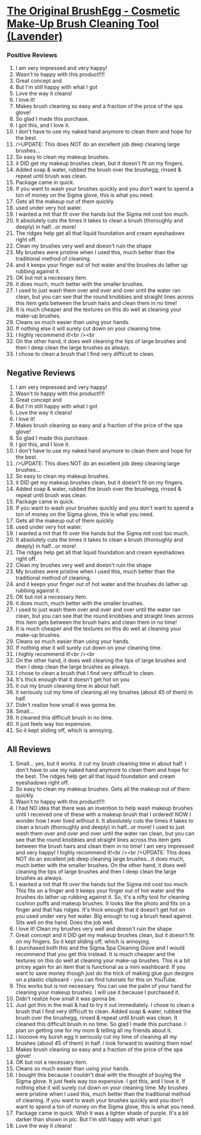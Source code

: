 # [The Original BrushEgg - Cosmetic Make-Up Brush Cleaning Tool (Lavender)](https://products.checkmycream.com/products/The-Original-BrushEgg-Cosmetic-Make-Up-Brush-Cleaning-Tool-(Lavender).html)

### Positive Reviews

<ol>
      <li>I am very impressed and very happy!  </li>
      <li>Wasn&#x27;t to happy with this product!!!!</li>
      <li>Great concept and</li>
      <li>But I&#x27;m still happy with what I got</li>
      <li>Love the way it cleans!</li>
      <li>I love it!</li>
      <li>Makes brush cleaning so easy and a fraction of the price of the spa glove!</li>
      <li>So glad I made this purchase.</li>
      <li>I got this, and I love it.</li>
      <li>I don&#x27;t have to use my naked hand anymore to clean them and hope for the best.</li>
      <li>/&gt;UPDATE:  This does NOT do an excellent job deep cleaning large brushes...</li>
      <li>So easy to clean my makeup brushes.  </li>
      <li>it DID get my makeup brushes clean, but it doesn&#x27;t fit on my fingers.</li>
      <li>Added soap &amp; water, rubbed the brush over the brushegg, rinsed &amp; repeat until brush was clean.</li>
      <li>Package came in quick.</li>
      <li>If you want to wash your brushes quickly and you don&#x27;t want to spend a ton of money on the Sigma glove, this is what you need.</li>
      <li>Gets all the makeup out of them quickly</li>
      <li>used under very hot water.  </li>
      <li>I wanted a mit that fit over the hands but the Sigma mit cost too much.</li>
      <li>It absolutely cuts the times it takes to clean a brush (thoroughly and deeply) in half...or more!  </li>
      <li>The ridges help get all that liquid foundation and cream eyeshadows right off.</li>
      <li>Clean my brushes very well and doesn&#x27;t ruin the shape</li>
      <li>My brushes were pristine when I used this, much better than the traditional method of cleaning.</li>
      <li>and it keeps your finger out of hot water and the brushes do lather up rubbing against it.  </li>
      <li>OK but not a necessary item.</li>
      <li>it does much, much better with the smaller brushes.  </li>
      <li>I used to just wash them over and over and over until the water ran clean, but you can see that the round knobbies and straight lines across this item gets between the brush hairs and clean them in no time!  </li>
      <li>It is much cheaper and the textures on this do well at cleaning your make-up brushes.</li>
      <li>Cleans so much easier than using your hands.</li>
      <li>If nothing else it will surely cut down on your cleaning time.</li>
      <li>I highly recommend it!&lt;br /&gt;&lt;br</li>
      <li>On the other hand, it does well cleaning the tips of large brushes and then I deep clean the large brushes as always.</li>
      <li>I chose to clean a brush that I find very difficult to clean.</li>
</ol>


<h2>Negative Reviews</h2>
<ol>
<li> I am very impressed and very happy!  </li>
<li> Wasn&#x27;t to happy with this product!!!!</li>
<li> Great concept and</li>
<li> But I&#x27;m still happy with what I got</li>
<li> Love the way it cleans!</li>
<li> I love it!</li>
<li> Makes brush cleaning so easy and a fraction of the price of the spa glove!</li>
<li> So glad I made this purchase.</li>
<li> I got this, and I love it.</li>
<li> I don&#x27;t have to use my naked hand anymore to clean them and hope for the best.</li>
<li> /&gt;UPDATE:  This does NOT do an excellent job deep cleaning large brushes...</li>
<li> So easy to clean my makeup brushes.  </li>
<li> it DID get my makeup brushes clean, but it doesn&#x27;t fit on my fingers.</li>
<li> Added soap &amp; water, rubbed the brush over the brushegg, rinsed &amp; repeat until brush was clean.</li>
<li> Package came in quick.</li>
<li> If you want to wash your brushes quickly and you don&#x27;t want to spend a ton of money on the Sigma glove, this is what you need.</li>
<li> Gets all the makeup out of them quickly</li>
<li> used under very hot water.  </li>
<li> I wanted a mit that fit over the hands but the Sigma mit cost too much.</li>
<li> It absolutely cuts the times it takes to clean a brush (thoroughly and deeply) in half...or more!  </li>
<li> The ridges help get all that liquid foundation and cream eyeshadows right off.</li>
<li> Clean my brushes very well and doesn&#x27;t ruin the shape</li>
<li> My brushes were pristine when I used this, much better than the traditional method of cleaning.</li>
<li> and it keeps your finger out of hot water and the brushes do lather up rubbing against it.  </li>
<li> OK but not a necessary item.</li>
<li> it does much, much better with the smaller brushes.  </li>
<li> I used to just wash them over and over and over until the water ran clean, but you can see that the round knobbies and straight lines across this item gets between the brush hairs and clean them in no time!  </li>
<li> It is much cheaper and the textures on this do well at cleaning your make-up brushes.</li>
<li> Cleans so much easier than using your hands.</li>
<li> If nothing else it will surely cut down on your cleaning time.</li>
<li> I highly recommend it!&lt;br /&gt;&lt;br</li>
<li> On the other hand, it does well cleaning the tips of large brushes and then I deep clean the large brushes as always.</li>
<li> I chose to clean a brush that I find very difficult to clean.</li>
<li> It&#x27;s thick enough that it doesn&#x27;t get hot on you</li>
<li> it cut my brush cleaning time in about half.</li>
<li> it seriously cut my time of cleaning all my brushes (about 45 of them) in half.</li>
<li> Didn&#x27;t realize how small it was gonna be.</li>
<li> Small...</li>
<li> It cleaned this difficult brush in no time.</li>
<li> It just feels way too expensive.</li>
<li> So it kept sliding off, which is annoying.</li>
</ol>

<h2>All Reviews</h2>

<ol>
    <li> Small... yes, but it works. it cut my brush cleaning time in about half. I don&#x27;t have to use my naked hand anymore to clean them and hope for the best. The ridges help get all that liquid foundation and cream eyeshadows right off.</li>
    <li> So easy to clean my makeup brushes.  Gets all the makeup out of them quickly</li>
    <li> Wasn&#x27;t to happy with this product!!!!</li>
    <li> I had NO idea that there was an invention to help wash makeup brushes until I received one of these with a makeup brush that I ordered!  NOW I wonder how I ever lived without it.  It absolutely cuts the times it takes to clean a brush (thoroughly and deeply) in half...or more!  I used to just wash them over and over and over until the water ran clean, but you can see that the round knobbies and straight lines across this item gets between the brush hairs and clean them in no time!  I am very impressed and very happy!  I highly recommend it!&lt;br /&gt;&lt;br /&gt;UPDATE:  This does NOT do an excellent job deep cleaning large brushes...it does much, much better with the smaller brushes.  On the other hand, it does well cleaning the tips of large brushes and then I deep clean the large brushes as always.</li>
    <li> I wanted a mit that fit over the hands but the Sigma mit cost too much. This fits on a finger and it keeps your finger out of hot water and the brushes do lather up rubbing against it.  So, it&#x27;s a nifty tool for cleaning cushion puffs and makeup brushes. It looks like the photo and fits on a finger  and that has ridges. It&#x27;s thick enough that it doesn&#x27;t get hot on you used under very hot water.  Big enough to rug a brush head against. Sits well on the hand. Does the job well.</li>
    <li> I love it! Clean my brushes very well and doesn&#x27;t ruin the shape</li>
    <li> Great concept and it DID get my makeup brushes clean, but it doesn&#x27;t fit on my fingers. So it kept sliding off, which is annoying.</li>
    <li> I purchased both this and the Sigma Spa Cleaning Glove and I would recommend that you get this instead. It is much cheaper and the textures on this do well at cleaning your make-up brushes. This is a bit pricey again for an item that is functional as a mini washboard. If you want to save money though just do the trick of making glue gun designs on a plastic clipboard - you can find tutorials for this on YouTube.</li>
    <li> This works but is not necessary.  You can use the palm of your hand for cleaning your makeup brushes.  I will use it because I purchased it.</li>
    <li> Didn&#x27;t realize how small it was gonna be.</li>
    <li> Just got this in the mail &amp; had to try it out immediately. I chose to clean a brush that I find very difficult to clean. Added soap &amp; water, rubbed the brush over the brushegg, rinsed &amp; repeat until brush was clean. It cleaned this difficult brush in no time. So glad I made this purchase. I plan on getting one for my mom &amp; telling all my friends about it.</li>
    <li> i loooove my bursh egg it seriously cut my time of cleaning all my brushes (about 45 of them) in half. i look forward to washing them now!</li>
    <li> Makes brush cleaning so easy and a fraction of the price of the spa glove!</li>
    <li> OK but not a necessary item.</li>
    <li> Cleans so much easier than using your hands.</li>
    <li> I bought this because I couldn&#x27;t deal with the thought of buying the Sigma glove. It just feels way too expensive. I got this, and I love it. If nothing else it will surely cut down on your cleaning time. My brushes were pristine when I used this, much better than the traditional method of cleaning. If you want to wash your brushes quickly and you don&#x27;t want to spend a ton of money on the Sigma glove, this is what you need.</li>
    <li> Package came in quick. Wish it was a lighter shade of purple. It&#x27;s a bit darker than shown in pic. But I&#x27;m still happy with what I got</li>
    <li> Love the way it cleans!</li>
</ol>




